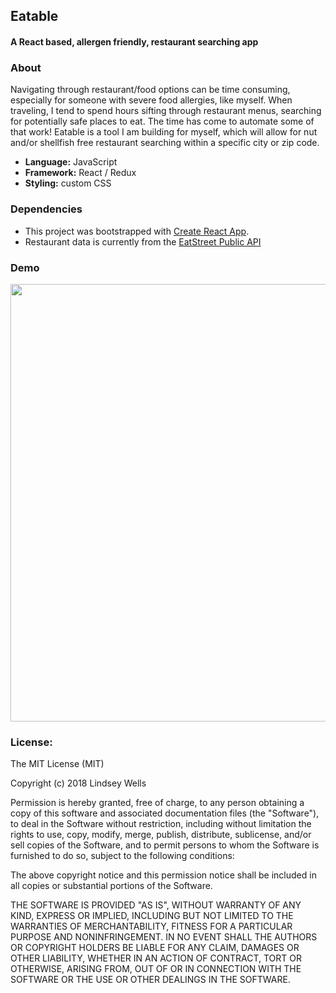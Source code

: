 ## Eatable
#### A React based, allergen friendly, restaurant searching app

### About

Navigating through restaurant/food options can be time consuming, especially for someone with severe food allergies, like myself. When traveling, I tend to spend hours sifting through restaurant menus, searching for potentially safe places to eat.  The time has come to automate some of that work!  Eatable is a tool I am building for myself, which will allow for nut and/or shellfish free restaurant searching within a specific city or zip code.

  - **Language:** JavaScript
  - **Framework:** React / Redux
  - **Styling:** custom CSS


###  Dependencies

 - This project was bootstrapped with [Create React App](https://github.com/facebookincubator/create-react-app).
 - Restaurant data is currently from the [EatStreet Public API](https://developers.eatstreet.com)


### Demo

<img src="https://thumbs.gfycat.com/LameFondBagworm-size_restricted.gif" width="700">


### License:
The MIT License (MIT)

Copyright (c) 2018 Lindsey Wells

Permission is hereby granted, free of charge, to any person obtaining a copy of this software and associated documentation files (the "Software"), to deal in the Software without restriction, including without limitation the rights to use, copy, modify, merge, publish, distribute, sublicense, and/or sell copies of the Software, and to permit persons to whom the Software is furnished to do so, subject to the following conditions:

The above copyright notice and this permission notice shall be included in all copies or substantial portions of the Software.

THE SOFTWARE IS PROVIDED "AS IS", WITHOUT WARRANTY OF ANY KIND, EXPRESS OR IMPLIED, INCLUDING BUT NOT LIMITED TO THE WARRANTIES OF MERCHANTABILITY, FITNESS FOR A PARTICULAR PURPOSE AND NONINFRINGEMENT. IN NO EVENT SHALL THE AUTHORS OR COPYRIGHT HOLDERS BE LIABLE FOR ANY CLAIM, DAMAGES OR OTHER LIABILITY, WHETHER IN AN ACTION OF CONTRACT, TORT OR OTHERWISE, ARISING FROM, OUT OF OR IN CONNECTION WITH THE SOFTWARE OR THE USE OR OTHER DEALINGS IN THE SOFTWARE.




 

